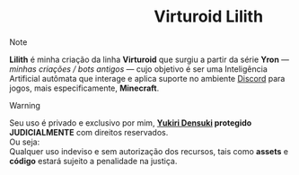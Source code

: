 # ㅤㅤㅤㅤㅤㅤㅤㅤㅤㅤVirturoid Lilith
> [!NOTE]
> **Lilith** é minha criação da linha **Virturoid** que surgiu a partir da série **Yron** — *minhas criações / bots antigos* — cujo objetivo é ser uma Inteligência Artificial autômata que interage e aplica suporte no ambiente [Discord](https://discord.gg/7KAvZgztgu) para jogos, mais especificamente, **Minecraft**.

> [!WARNING]
> Seu uso é privado e exclusivo por mim, **[Yukiri Densuki](https://github.com/Densuki/) protegido JUDICIALMENTE** com direitos reservados. <br>
> Ou seja:<br>
> Qualquer uso indeviso e sem autorização dos recursos, tais como **assets** e **código** estará sujeito a penalidade na justiça.
